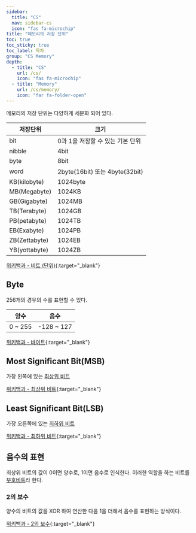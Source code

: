 ```yaml
---
sidebar:
  title: "CS"
  nav: sidebar-cs
  icon: "fas fa-microchip"
title: "메모리의 저장 단위"
toc: true
toc_sticky: true
toc_label: 목차
group: "CS Memory"
depth: 
  - title: "CS"
    url: /cs/
    icon: "fas fa-microchip"
  - title: "Memory"
    url: /cs/memory/
    icon: "far fa-folder-open"
---
```

메모리의 저장 단위는 다양하게 세분화 되어 있다.


| 저장단위     | 크기     |
|---    |---    |
| bit     | 0과 1을 저장할 수 있는 기본 단위     |
| nibble     | 4bit     |
| byte     | 8bit     |
| word     | 2byte(16bit) 또는 4byte(32bit)     |
| KB(kilobyte)     | 1024byte     |
| MB(Megabyte)     | 1024KB     |
| GB(Gigabyte)     | 1024MB     |
| TB(Terabyte)     | 1024GB     |
| PB(petabyte)     | 1024TB     |
| EB(Exabyte)     | 1024PB     |
| ZB(Zettabyte)     | 1024EB     |
| YB(yottabyte)     | 1024ZB     |

[<i class="fas fa-link"></i> 위키백과 - 비트 (단위)](https://ko.wikipedia.org/wiki/%EB%B9%84%ED%8A%B8_(%EB%8B%A8%EC%9C%84)){:target="_blank"}

## Byte
256개의 경우의 수를 표현할 수 있다.

|   양수   | 음수     |
|---    |---    |
|  0 ~ 255     | -128 ~ 127     |

[<i class="fas fa-link"></i> 위키백과 - 바이트](https://ko.wikipedia.org/wiki/%EB%B0%94%EC%9D%B4%ED%8A%B8){:target="_blank"}

## Most Significant Bit(MSB)
가장 왼쪽에 있는 <u>최상위 비트</u>

[<i class="fas fa-link"></i> 위키백과 - 최상위 비트](https://ko.wikipedia.org/wiki/%EC%B5%9C%EC%83%81%EC%9C%84_%EB%B9%84%ED%8A%B8){:target="_blank"}

## Least Significant Bit(LSB)
가장 오른쪽에 있는 <u>최하위 비트</u>

[<i class="fas fa-link"></i> 위키백과 - 최하위 비트](https://ko.wikipedia.org/wiki/%EC%B5%9C%ED%95%98%EC%9C%84_%EB%B9%84%ED%8A%B8){:target="_blank"}

## 음수의 표현
최상위 비트의 값이 0이면 양수로, 1이면 음수로 인식한다. 이러한 역할을 하는 비트를 <u>부호비트</u>라 한다.

### 2의 보수
양수의 비트의 값을 XOR 하여 연산한 다음 1을 더해서 음수를 표현하는 방식이다.

[<i class="fas fa-link"></i> 위키백과 - 2의 보수](https://ko.wikipedia.org/wiki/2%EC%9D%98_%EB%B3%B4%EC%88%98){:target="_blank"}

